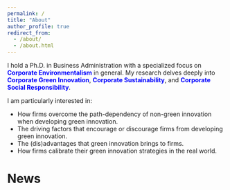 ```yaml
---
permalink: /
title: "About"
author_profile: true
redirect_from: 
  - /about/
  - /about.html
---
```


I hold a Ph.D. in Business Administration with a specialized focus on <span style="color:blue">**Corporate Environmentalism**</span> in general. My research delves deeply into <span style="color:blue">**Corporate Green Innovation**</span>, <span style="color:blue">**Corporate Sustainability**</span>, and <span style="color:blue">**Corporate Social Responsibility**</span>.

I am particularly interested in:

- How firms overcome the path-dependency of non-green innovation when developing green innovation.
- The driving factors that encourage or discourage firms from developing green innovation.
- The (dis)advantages that green innovation brings to firms.
- How firms calibrate their green innovation strategies in the real world.


News
======

